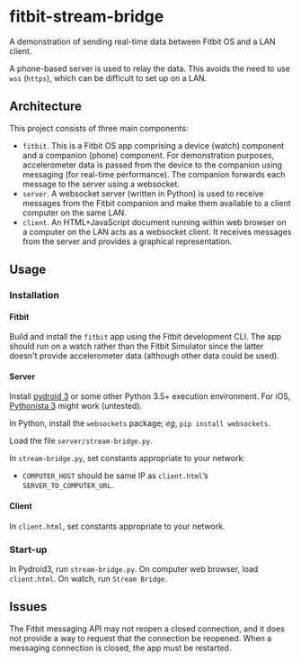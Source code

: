 # fitbit-stream-bridge
A demonstration of sending real-time data between Fitbit OS and a LAN client.

A phone-based server is used to relay the data. This avoids the need to use `wss` (`https`), which can be difficult to set up on a LAN.
## Architecture
This project consists of three main components:
* `fitbit`. This is a Fitbit OS app comprising a device (watch) component and a companion (phone) component. For demonstration purposes, accelerometer data is passed from the device to the companion using messaging (for real-time performance). The companion forwards each message to the server using a websocket.
* `server`. A websocket server (written in Python) is used to receive messages from the Fitbit companion and make them available to a client computer on the same LAN.
* `client`. An HTML+JavaScript document running within web browser on a computer on the LAN acts as a websocket client. It receives messages from the server and provides a graphical representation.
## Usage
### Installation
#### Fitbit
Build and install the `fitbit` app using the Fitbit development CLI. The app should run on a watch rather than the Fitbit Simulator since the latter doesn't provide accelerometer data (although other data could be used).
#### Server
Install [pydroid 3](https://play.google.com/store/apps/details?id=ru.iiec.pydroid3) or some other Python 3.5+ execution environment. For iOS, [Pythonista 3](http://omz-software.com/pythonista/index.html) might work (untested).

In Python, install the `websockets` package; *eg*, `pip install websockets`.

Load the file `server/stream-bridge.py`.

In `stream-bridge.py`, set constants appropriate to your network:

* `COMPUTER_HOST` should be same IP as `client.html`’s `SERVER_TO_COMPUTER_URL`.

#### Client

In `client.html`, set constants appropriate to your network.

### Start-up
In Pydroid3, run `stream-bridge.py`.
On computer web browser, load `client.html`.
On watch, run `Stream Bridge`.
## Issues
The Fitbit messaging API may not reopen a closed connection, and it does not provide a way to request that the connection be reopened. When a messaging connection is closed, the app must be restarted.